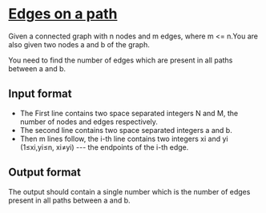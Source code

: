 # [Edges on a path][link]

Given a connected graph with n nodes and m edges, where m <= n.You are also given two nodes a and b of the graph.

You need to find the number of edges which are present in all paths between a and b.

## Input format

- The First line contains two space separated integers N and M, the number of nodes and edges respectively.
- The second line contains two space separated integers a and b.
- Then m lines follow, the i-th line contains two integers xi and yi (1≤xi,yi≤n, xi≠yi) --- the endpoints of the i-th edge.

## Output format

The output should contain a single number which is the number of edges present in all paths between a and b.

[link]: https://www.hackerearth.com/practice/algorithms/graphs/articulation-points-and-bridges/practice-problems/algorithm/edges-on-path-a62d5276/

